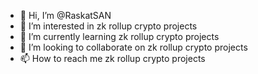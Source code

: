 - 👋 Hi, I’m @RaskatSAN
- 👀 I’m interested in zk rollup crypto projects
- 🌱 I’m currently learning zk rollup crypto projects
- 💞️ I’m looking to collaborate on zk rollup crypto projects
- 📫 How to reach me zk rollup crypto projects

<!---
RaskatSAN/RaskatSAN is a ✨ special ✨ repository because its `README.md` (this file) appears on your GitHub profile.
You can click the Preview link to take a look at your changes.
--->
